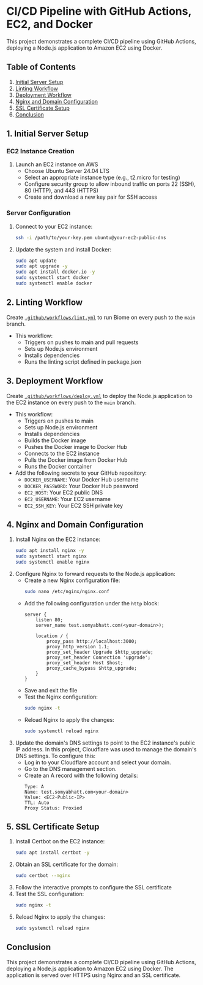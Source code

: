 # CI/CD Pipeline with GitHub Actions, EC2, and Docker

This project demonstrates a complete CI/CD pipeline using GitHub Actions, deploying a Node.js application to Amazon EC2 using Docker.

## Table of Contents

1. [Initial Server Setup](#1-initial-server-setup)
2. [Linting Workflow](#2-linting-workflow)
3. [Deployment Workflow](#3-deployment-workflow)
4. [Nginx and Domain Configuration](#4-nginx-and-domain-configuration)
5. [SSL Certificate Setup](#5-ssl-certificate-setup)
6. [Conclusion](#conclusion)

## 1. Initial Server Setup

### EC2 Instance Creation
1. Launch an EC2 instance on AWS
   - Choose Ubuntu Server 24.04 LTS
   - Select an appropriate instance type (e.g., t2.micro for testing)
   - Configure security group to allow inbound traffic on ports 22 (SSH), 80 (HTTP), and 443 (HTTPS)
   - Create and download a new key pair for SSH access

### Server Configuration
1. Connect to your EC2 instance:
    ```bash
    ssh -i /path/to/your-key.pem ubuntu@your-ec2-public-dns
    ```
2. Update the system and install Docker:
    ```bash
    sudo apt update
    sudo apt upgrade -y
    sudo apt install docker.io -y
    sudo systemctl start docker
    sudo systemctl enable docker
    ```
## 2. Linting Workflow
Create [`.github/workflows/lint.yml`](.github/workflows/lint.yml) to run Biome on every push to the `main` branch.
- This workflow:
   - Triggers on pushes to main and pull requests
   - Sets up Node.js environment
   - Installs dependencies
   - Runs the linting script defined in package.json

## 3. Deployment Workflow
Create [`.github/workflows/deploy.yml`](.github/workflows/deploy.yml) to deploy the Node.js application to the EC2 instance on every push to the `main` branch.
- This workflow:
   - Triggers on pushes to main
   - Sets up Node.js environment
   - Installs dependencies
   - Builds the Docker image
   - Pushes the Docker image to Docker Hub
   - Connects to the EC2 instance
   - Pulls the Docker image from Docker Hub
   - Runs the Docker container
- Add the following secrets to your GitHub repository:
   - `DOCKER_USERNAME`: Your Docker Hub username
   - `DOCKER_PASSWORD`: Your Docker Hub password
   - `EC2_HOST`: Your EC2 public DNS
   - `EC2_USERNAME`: Your EC2 username
   - `EC2_SSH_KEY`: Your EC2 SSH private key

## 4. Nginx and Domain Configuration
1. Install Nginx on the EC2 instance:
    ```bash
    sudo apt install nginx -y
    sudo systemctl start nginx
    sudo systemctl enable nginx
    ```
2. Configure Nginx to forward requests to the Node.js application:
    - Create a new Nginx configuration file:
        ```bash
        sudo nano /etc/nginx/nginx.conf
        ```
    - Add the following configuration under the `http` block:
        ```
        server {
            listen 80;
            server_name test.somyabhatt.com(<your-domain>);

            location / {
                proxy_pass http://localhost:3000;
                proxy_http_version 1.1;
                proxy_set_header Upgrade $http_upgrade;
                proxy_set_header Connection 'upgrade';
                proxy_set_header Host $host;
                proxy_cache_bypass $http_upgrade;
            }
        }
        ```
    - Save and exit the file
    - Test the Nginx configuration:
        ```bash
        sudo nginx -t
        ```
    - Reload Nginx to apply the changes:
        ```bash
        sudo systemctl reload nginx
        ```
3. Update the domain's DNS settings to point to the EC2 instance's public IP address. In this project, Cloudflare was used to manage the domain's DNS settings. To configure this:
    - Log in to your Cloudflare account and select your domain. 
    - Go to the DNS management section.
    - Create an A record with the following details:
        ```
        Type: A
        Name: test.somyabhatt.com<your-domain>
        Value: <EC2-Public-IP>
        TTL: Auto
        Proxy Status: Proxied
        ```


## 5. SSL Certificate Setup
1. Install Certbot on the EC2 instance:
    ```bash
    sudo apt install certbot -y
    ```
2. Obtain an SSL certificate for the domain:
    ```bash
    sudo certbot --nginx
    ```
3. Follow the interactive prompts to configure the SSL certificate
4. Test the SSL configuration:
    ```bash
    sudo nginx -t
    ```
5. Reload Nginx to apply the changes:
    ```bash
    sudo systemctl reload nginx
    ```

## Conclusion
This project demonstrates a complete CI/CD pipeline using GitHub Actions, deploying a Node.js application to Amazon EC2 using Docker. The application is served over HTTPS using Nginx and an SSL certificate.